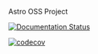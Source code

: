 Astro OSS Project

[![Documentation Status](https://readthedocs.org/projects/gammaforge/badge/?version=latest)](https://gammaforge.readthedocs.io/en/latest/?badge=latest)

[![codecov](https://codecov.io/gh/jonathanflunger/gammaforge/graph/badge.svg?token=3PZC7616XJ)](https://codecov.io/gh/jonathanflunger/gammaforge)
